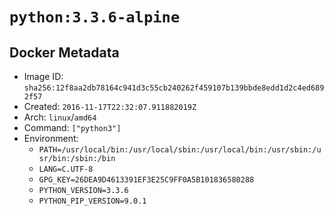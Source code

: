 # `python:3.3.6-alpine`

## Docker Metadata

- Image ID: `sha256:12f8aa2db78164c941d3c55cb240262f459107b139bbde8edd1d2c4ed6892f57`
- Created: `2016-11-17T22:32:07.911882019Z`
- Arch: `linux`/`amd64`
- Command: `["python3"]`
- Environment:
  - `PATH=/usr/local/bin:/usr/local/sbin:/usr/local/bin:/usr/sbin:/usr/bin:/sbin:/bin`
  - `LANG=C.UTF-8`
  - `GPG_KEY=26DEA9D4613391EF3E25C9FF0A5B101836580288`
  - `PYTHON_VERSION=3.3.6`
  - `PYTHON_PIP_VERSION=9.0.1`
